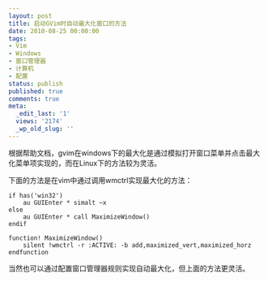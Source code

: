 ```yaml
---
layout: post
title: 启动GVim时自动最大化窗口的方法
date: 2010-08-25 00:00:00
tags:
- Vim
- Windows
- 窗口管理器
- 计算机
- 配置
status: publish
published: true
comments: true
meta:
  _edit_last: '1'
  views: '2174'
  _wp_old_slug: ''
---
```

根据帮助文档，gvim在windows下的最大化是通过模拟打开窗口菜单并点击最大化菜单项实现的，而在Linux下的方法较为灵活。

下面的方法是在vim中通过调用wmctrl实现最大化的方法：

```vim
if has('win32')
    au GUIEnter * simalt ~x
else
    au GUIEnter * call MaximizeWindow()
endif

function! MaximizeWindow()
    silent !wmctrl -r :ACTIVE: -b add,maximized_vert,maximized_horz
endfunction
```

当然也可以通过配置窗口管理器规则实现自动最大化，但上面的方法更灵活。
